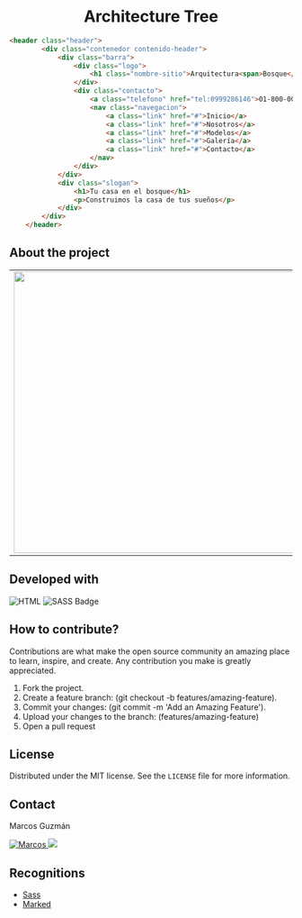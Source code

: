 <h1 align="center">Architecture Tree</h1>

```html
<header class="header">
        <div class="contenedor contenido-header">
            <div class="barra">
                <div class="logo">
                    <h1 class="nombre-sitio">Arquitectura<span>Bosque</span></h1>
                </div>
                <div class="contacto">
                    <a class="telefono" href="tel:0999286146">01-800-0000-000</a>
                    <nav class="navegacion">
                        <a class="link" href="#">Inicio</a>
                        <a class="link" href="#">Nosotros</a>
                        <a class="link" href="#">Modelos</a>
                        <a class="link" href="#">Galería</a>
                        <a class="link" href="#">Contacto</a>
                    </nav>
                </div>
            </div>
            <div class="slogan">
                <h1>Tu casa en el bosque</h1>
                <p>Construimos la casa de tus sueños</p>
            </div>
        </div>
    </header>

```

## About the project
<table width="100%">
    <tbody width="100%">
        <tr>
            <td rowspan=5 align="rigth">
                <img src="https://github.com/marcosguz/architecture-tree/assets/75583218/625b0227-cf0f-40a8-8b34-5285526554e3" width="500px">
            </td>
        </tr>
        <tr>
            <td align="justify">This web application is developed for educational purposes to implement preprocessor code.</td>
        </tr>
        <tr>
            <td align="justify">
				<a href="https://architecture-tree.netlify.app/">Architecture Tree</a>
			</td>
        </tr>
    </tbody>
</table>

## Developed with
![HTML](https://img.shields.io/badge/HTML5-E34F26?style=for-the-badge&logo=html5&logoColor=white)
![SASS Badge](https://img.shields.io/badge/Sass-CC6699?style=for-the-badge&logo=sass&logoColor=white)

## How to contribute?
Contributions are what make the open source community an amazing place to learn, inspire, and create. Any contribution you make is greatly appreciated.

1. Fork the project.
2. Create a feature branch: (git checkout -b features/amazing-feature).
3. Commit your changes: (git commit -m 'Add an Amazing Feature').
4. Upload your changes to the branch: (features/amazing-feature)
5. Open a pull request

## License
Distributed under the MIT license. See the `LICENSE` file for more information.

## Contact
Marcos Guzmán

<a href="https://www.linkedin.com/in/marcos-guzman-nazareno" target="blank">
      <img src="https://img.shields.io/badge/LinkedIn-0077B5?style=for-the-badge&logo=linkedin&logoColor=white" alt="Marcos"/>
</a>
<a href="https://twitter.com/marccosgz" target="blank">
      <img src="https://img.shields.io/badge/Twitter-1DA1F2?style=for-the-badge&logo=twitter&logoColor=white" />
</a>

## Recognitions
- [Sass](https://github.com/sass/sass)
- [Marked](https://marked.js.org/)
